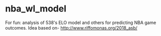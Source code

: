 # nba_wl_model
For fun: analysis of 538's ELO model and others for predicting NBA game outcomes. Idea based on- http://www.riffomonas.org/2018_asb/
